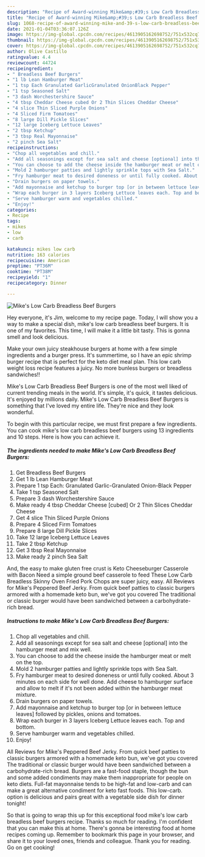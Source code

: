 ```yaml
---
description: "Recipe of Award-winning Mike&amp;#39;s Low Carb Breadless Beef Burgers"
title: "Recipe of Award-winning Mike&amp;#39;s Low Carb Breadless Beef Burgers"
slug: 1068-recipe-of-award-winning-mike-and-39-s-low-carb-breadless-beef-burgers
date: 2021-01-04T03:36:07.126Z
image: https://img-global.cpcdn.com/recipes/4613905162698752/751x532cq70/mikes-low-carb-breadless-beef-burgers-recipe-main-photo.jpg
thumbnail: https://img-global.cpcdn.com/recipes/4613905162698752/751x532cq70/mikes-low-carb-breadless-beef-burgers-recipe-main-photo.jpg
cover: https://img-global.cpcdn.com/recipes/4613905162698752/751x532cq70/mikes-low-carb-breadless-beef-burgers-recipe-main-photo.jpg
author: Olive Castillo
ratingvalue: 4.4
reviewcount: 44724
recipeingredient:
- " Breadless Beef Burgers"
- "1 lb Lean Hamburger Meat"
- "1 tsp Each Granulated GarlicGranulated OnionBlack Pepper"
- "1 tsp Seasoned Salt"
- "3 dash Worchestershire Sauce"
- "4 tbsp Cheddar Cheese cubed Or 2 Thin Slices Cheddar Cheese"
- "4 slice Thin Sliced Purple Onions"
- "4 Sliced Firm Tomatoes"
- "8 large Dill Pickle Slices"
- "12 large Iceberg Lettuce Leaves"
- "2 tbsp Ketchup"
- "3 tbsp Real Mayonnaise"
- "2 pinch Sea Salt"
recipeinstructions:
- "Chop all vegetables and chill."
- "Add all seasonings except for sea salt and cheese [optional] into the hamburger meat and mix well."
- "You can choose to add the cheese inside the hamburger meat or melt on the top."
- "Mold 2 hamburger patties and lightly sprinkle tops with Sea Salt."
- "Fry hamburger meat to desired doneness or until fully cooked. About 3 minutes on each side for well done. Add cheese to hamburger surface and allow to melt if it&#39;s not been added within the hamburger meat mixture."
- "Drain burgers on paper towels."
- "Add mayonnaise and ketchup to burger top [or in between lettuce leaves] followed by pickles, onions and tomatoes."
- "Wrap each burger in 3 layers Iceberg Lettuce leaves each. Top and bottom."
- "Serve hamburger warm and vegetables chilled."
- "Enjoy!"
categories:
- Recipe
tags:
- mikes
- low
- carb

katakunci: mikes low carb 
nutrition: 163 calories
recipecuisine: American
preptime: "PT36M"
cooktime: "PT38M"
recipeyield: "1"
recipecategory: Dinner

---
```



![Mike&#39;s Low Carb Breadless Beef Burgers](https://img-global.cpcdn.com/recipes/4613905162698752/751x532cq70/mikes-low-carb-breadless-beef-burgers-recipe-main-photo.jpg)

Hey everyone, it's Jim, welcome to my recipe page. Today, I will show you a way to make a special dish, mike&#39;s low carb breadless beef burgers. It is one of my favorites. This time, I will make it a little bit tasty. This is gonna smell and look delicious.

Make your own juicy steakhouse burgers at home with a few simple ingredients and a burger press. It&#39;s summertime, so I have an epic shrimp burger recipe that is perfect for the keto diet meal plan. This low carb weight loss recipe features a juicy. No more bunless burgers or breadless sandwiches!!

Mike&#39;s Low Carb Breadless Beef Burgers is one of the most well liked of current trending meals in the world. It's simple, it's quick, it tastes delicious. It's enjoyed by millions daily. Mike&#39;s Low Carb Breadless Beef Burgers is something that I've loved my entire life. They're nice and they look wonderful.


To begin with this particular recipe, we must first prepare a few ingredients. You can cook mike&#39;s low carb breadless beef burgers using 13 ingredients and 10 steps. Here is how you can achieve it.

<!--inarticleads1-->

##### The ingredients needed to make Mike&#39;s Low Carb Breadless Beef Burgers:

1. Get  Breadless Beef Burgers
1. Get 1 lb Lean Hamburger Meat
1. Prepare 1 tsp Each: Granulated Garlic-Granulated Onion-Black Pepper
1. Take 1 tsp Seasoned Salt
1. Prepare 3 dash Worchestershire Sauce
1. Make ready 4 tbsp Cheddar Cheese [cubed] Or 2 Thin Slices Cheddar Cheese
1. Get 4 slice Thin Sliced Purple Onions
1. Prepare 4 Sliced Firm Tomatoes
1. Prepare 8 large Dill Pickle Slices
1. Take 12 large Iceberg Lettuce Leaves
1. Take 2 tbsp Ketchup
1. Get 3 tbsp Real Mayonnaise
1. Make ready 2 pinch Sea Salt


And, the easy to make gluten free crust is Keto Cheeseburger Casserole with Bacon Need a simple ground beef casserole to feed These Low Carb Breadless Skinny Oven Fried Pork Chops are super juicy, easy. All Reviews for Mike&#39;s Peppered Beef Jerky. From quick beef patties to classic burgers armored with a homemade keto bun, we&#39;ve got you covered The traditional or classic burger would have been sandwiched between a carbohydrate-rich bread. 

<!--inarticleads2-->

##### Instructions to make Mike&#39;s Low Carb Breadless Beef Burgers:

1. Chop all vegetables and chill.
1. Add all seasonings except for sea salt and cheese [optional] into the hamburger meat and mix well.
1. You can choose to add the cheese inside the hamburger meat or melt on the top.
1. Mold 2 hamburger patties and lightly sprinkle tops with Sea Salt.
1. Fry hamburger meat to desired doneness or until fully cooked. About 3 minutes on each side for well done. Add cheese to hamburger surface and allow to melt if it&#39;s not been added within the hamburger meat mixture.
1. Drain burgers on paper towels.
1. Add mayonnaise and ketchup to burger top [or in between lettuce leaves] followed by pickles, onions and tomatoes.
1. Wrap each burger in 3 layers Iceberg Lettuce leaves each. Top and bottom.
1. Serve hamburger warm and vegetables chilled.
1. Enjoy!


All Reviews for Mike&#39;s Peppered Beef Jerky. From quick beef patties to classic burgers armored with a homemade keto bun, we&#39;ve got you covered The traditional or classic burger would have been sandwiched between a carbohydrate-rich bread. Burgers are a fast-food staple, though the bun and some added condiments may make them inappropriate for people on keto diets. Full-fat mayonnaise tends to be high-fat and low-carb and can make a great alternative condiment for keto fast foods. This low-carb. option is delicious and pairs great with a vegetable side dish for dinner tonight! 

So that is going to wrap this up for this exceptional food mike&#39;s low carb breadless beef burgers recipe. Thanks so much for reading. I'm confident that you can make this at home. There's gonna be interesting food at home recipes coming up. Remember to bookmark this page in your browser, and share it to your loved ones, friends and colleague. Thank you for reading. Go on get cooking!
